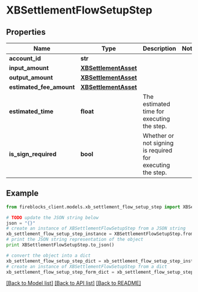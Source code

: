# XBSettlementFlowSetupStep


## Properties
Name | Type | Description | Notes
------------ | ------------- | ------------- | -------------
**account_id** | **str** |  | 
**input_amount** | [**XBSettlementAsset**](XBSettlementAsset.md) |  | 
**output_amount** | [**XBSettlementAsset**](XBSettlementAsset.md) |  | 
**estimated_fee_amount** | [**XBSettlementAsset**](XBSettlementAsset.md) |  | 
**estimated_time** | **float** | The estimated time for executing the step. | 
**is_sign_required** | **bool** | Whether or not signing is required for executing the step. | 

## Example

```python
from fireblocks_client.models.xb_settlement_flow_setup_step import XBSettlementFlowSetupStep

# TODO update the JSON string below
json = "{}"
# create an instance of XBSettlementFlowSetupStep from a JSON string
xb_settlement_flow_setup_step_instance = XBSettlementFlowSetupStep.from_json(json)
# print the JSON string representation of the object
print XBSettlementFlowSetupStep.to_json()

# convert the object into a dict
xb_settlement_flow_setup_step_dict = xb_settlement_flow_setup_step_instance.to_dict()
# create an instance of XBSettlementFlowSetupStep from a dict
xb_settlement_flow_setup_step_form_dict = xb_settlement_flow_setup_step.from_dict(xb_settlement_flow_setup_step_dict)
```
[[Back to Model list]](../README.md#documentation-for-models) [[Back to API list]](../README.md#documentation-for-api-endpoints) [[Back to README]](../README.md)


